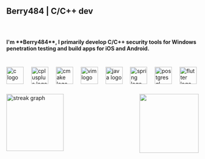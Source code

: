 <h2 align="left">Berry484 | C/C++ dev</h2>

###

<br clear="both">

<h4 align="left">I'm **Berry484**, I primarily develop C/C++ security tools for Windows penetration testing and build apps for iOS and Android.</h4>

###

<br clear="both">

<div align="left">
  <img src="https://skillicons.dev/icons?i=c" height="45" alt="c logo"  />
  <img width="12" />
  <img src="https://cdn.jsdelivr.net/gh/devicons/devicon/icons/cplusplus/cplusplus-original.svg" height="45" alt="cplusplus logo"  />
  <img width="12" />
  <img src="https://cdn.jsdelivr.net/gh/devicons/devicon/icons/cmake/cmake-original.svg" height="45" alt="cmake logo"  />
  <img width="12" />
  <img src="https://cdn.jsdelivr.net/gh/devicons/devicon/icons/vim/vim-original.svg" height="45" alt="vim logo"  />
  <img width="12" />
  <img src="https://skillicons.dev/icons?i=java" height="45" alt="java logo"  />
  <img width="12" />
  <img src="https://skillicons.dev/icons?i=spring" height="45" alt="spring logo"  />
  <img width="12" />
  <img src="https://skillicons.dev/icons?i=postgres" height="45" alt="postgresql logo"  />
  <img width="12" />
  <img src="https://skillicons.dev/icons?i=flutter" height="45" alt="flutter logo"  />
</div>

###

<img align="right" height="155" src="https://chemnitzer.linux-tage.de/2017/static/img/box/tuxel.gif"  />

###

<div align="left">
  <img src="https://streak-stats.demolab.com?user=Berry484&locale=en&mode=daily&theme=dracula&hide_border=false&border_radius=5&order=3" height="150" alt="streak graph"  />
</div>

###
